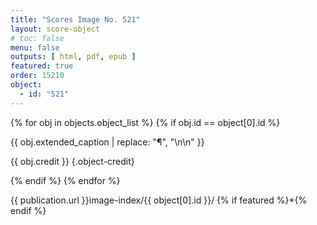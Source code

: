 ```yaml
---
title: "Scores Image No. 521"
layout: score-object
# toc: false
menu: false
outputs: [ html, pdf, epub ]
featured: true
order: 15210
object:
  - id: "521"
---
```


{% for obj in objects.object_list %}
{% if obj.id == object[0].id %}

{{ obj.extended_caption | replace: "¶", "\n\n" }}

{{ obj.credit }} {.object-credit}

{% endif %}
{% endfor %}

<div class="object-credit object-url is-print-only">

{{ publication.url }}image-index/{{ object[0].id }}/ {% if featured %}*{% endif %}

</div>
